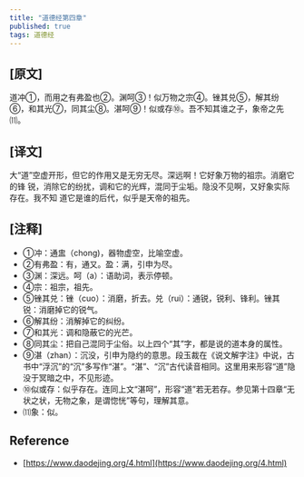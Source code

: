 ```yaml
---
title: "道德经第四章"
published: true
tags: 道德经
---
```


## [原文]

道冲①，而用之有弗盈也②。渊呵③！似万物之宗④。锉其兑⑤，解其纷⑥，和其光⑦，同其尘⑧。湛呵⑨！似或存⑩。吾不知其谁之子，象帝之先⑾。

## [译文]

大“道”空虚开形，但它的作用又是无穷无尽。深远啊！它好象万物的祖宗。消磨它的锋
锐，消除它的纷扰，调和它的光辉，混同于尘垢。隐没不见啊，又好象实际存在。我不知
道它是谁的后代，似乎是天帝的祖先。

## [注释]

- ①冲：通盅（chong)，器物虚空，比喻空虚。
- ②有弗盈：有，通又。盈：满，引申为尽。
- ③渊：深远。呵（a）：语助词，表示停顿。
- ④宗：祖宗，祖先。
- ⑤锉其兑：锉（cuo）：消磨，折去。兑（rui）：通锐，锐利、锋利。锉其锐：消磨掉它的锐气。
- ⑥解其纷：消解掉它的纠纷。
- ⑦和其光：调和隐蔽它的光芒。
- ⑧同其尘：把自己混同于尘俗。以上四个“其”字，都是说的道本身的属性。
- ⑨湛（zhan）：沉没，引申为隐约的意思。段玉裁在《说文解字注》中说，古书中“浮沉”的“沉”多写作“湛”。“湛”、“沉”古代读音相同。这里用来形容“道”隐没于冥暗之中，不见形迹。
- ⑩似或存：似乎存在。连同上文“湛呵”，形容“道”若无若存。参见第十四章“无状之状，无物之象，是谓惚恍”等句，理解其意。
- ⑾象：似。

## Reference

- [https://www.daodejing.org/4.html](https://www.daodejing.org/4.html)
